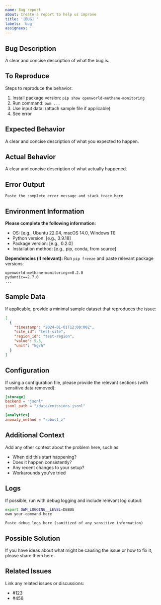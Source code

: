 ```yaml
---
name: Bug report
about: Create a report to help us improve
title: '[BUG] '
labels: 'bug'
assignees: ''
---
```


## Bug Description

A clear and concise description of what the bug is.

## To Reproduce

Steps to reproduce the behavior:
1. Install package version: `pip show openworld-methane-monitoring`
2. Run command: `owm ...`
3. Use input data: (attach sample file if applicable)
4. See error

## Expected Behavior

A clear and concise description of what you expected to happen.

## Actual Behavior

A clear and concise description of what actually happened.

## Error Output

```
Paste the complete error message and stack trace here
```

## Environment Information

**Please complete the following information:**
- OS: [e.g., Ubuntu 22.04, macOS 14.0, Windows 11]
- Python version: [e.g., 3.9.18]
- Package version: [e.g., 0.2.0]
- Installation method: [e.g., pip, conda, from source]

**Dependencies (if relevant):**
Run `pip freeze` and paste relevant package versions:
```
openworld-methane-monitoring==0.2.0
pydantic==2.7.0
...
```

## Sample Data

If applicable, provide a minimal sample dataset that reproduces the issue:

```json
[
  {
    "timestamp": "2024-01-01T12:00:00Z",
    "site_id": "test-site",
    "region_id": "test-region", 
    "value": 5.5,
    "unit": "kg/h"
  }
]
```

## Configuration

If using a configuration file, please provide the relevant sections (with sensitive data removed):

```toml
[storage]
backend = "jsonl"
jsonl_path = "/data/emissions.jsonl"

[analytics]
anomaly_method = "robust_z"
```

## Additional Context

Add any other context about the problem here, such as:
- When did this start happening?
- Does it happen consistently?
- Any recent changes to your setup?
- Workarounds you've tried

## Logs

If possible, run with debug logging and include relevant log output:

```bash
export OWM_LOGGING__LEVEL=DEBUG
owm your-command-here
```

```
Paste debug logs here (sanitized of any sensitive information)
```

## Possible Solution

If you have ideas about what might be causing the issue or how to fix it, please share them here.

## Related Issues

Link any related issues or discussions:
- #123
- #456